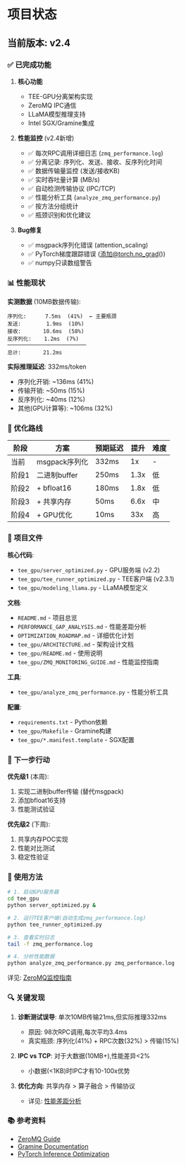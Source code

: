 # 项目状态

## 当前版本: v2.4

### ✅ 已完成功能

1. **核心功能**
   - TEE-GPU分离架构实现
   - ZeroMQ IPC通信
   - LLaMA模型推理支持
   - Intel SGX/Gramine集成

2. **性能监控** (v2.4新增)
   - ✅ 每次RPC调用详细日志 (`zmq_performance.log`)
   - ✅ 分离记录: 序列化、发送、接收、反序列化时间
   - ✅ 数据传输量监控 (发送/接收KB)
   - ✅ 实时吞吐量计算 (MB/s)
   - ✅ 自动检测传输协议 (IPC/TCP)
   - ✅ 性能分析工具 (`analyze_zmq_performance.py`)
   - ✅ 按方法分组统计
   - ✅ 瓶颈识别和优化建议

3. **Bug修复**
   - ✅ msgpack序列化错误 (attention_scaling)
   - ✅ PyTorch梯度跟踪错误 (添加@torch.no_grad())
   - ✅ numpy只读数组警告

### 📊 性能现状

**实测数据** (10MB数据传输):
```
序列化:      7.5ms  (41%)  ← 主要瓶颈
发送:        1.9ms  (10%)
接收:       10.6ms  (58%)
反序列化:    1.2ms  (7%)
─────────────────────────
总计:       21.2ms
```

**实际推理延迟**: 332ms/token
- 序列化开销: ~136ms (41%)
- 传输开销: ~50ms (15%)
- 反序列化: ~40ms (12%)
- 其他(GPU计算等): ~106ms (32%)

### 🎯 优化路线

| 阶段 | 方案 | 预期延迟 | 提升 | 难度 |
|------|------|----------|------|------|
| 当前 | msgpack序列化 | 332ms | 1x | - |
| 阶段1 | 二进制buffer | 250ms | 1.3x | 低 |
| 阶段2 | + bfloat16 | 180ms | 1.8x | 低 |
| 阶段3 | + 共享内存 | 50ms | 6.6x | 中 |
| 阶段4 | + GPU优化 | 10ms | 33x | 高 |

### 📁 项目文件

**核心代码**:
- `tee_gpu/server_optimized.py` - GPU服务端 (v2.2)
- `tee_gpu/tee_runner_optimized.py` - TEE客户端 (v2.3.1)
- `tee_gpu/modeling_llama.py` - LLaMA模型定义

**文档**:
- `README.md` - 项目总览
- `PERFORMANCE_GAP_ANALYSIS.md` - 性能差距分析
- `OPTIMIZATION_ROADMAP.md` - 详细优化计划
- `tee_gpu/ARCHITECTURE.md` - 架构设计文档
- `tee_gpu/README.md` - 使用说明
- `tee_gpu/ZMQ_MONITORING_GUIDE.md` - 性能监控指南

**工具**:
- `tee_gpu/analyze_zmq_performance.py` - 性能分析工具

**配置**:
- `requirements.txt` - Python依赖
- `tee_gpu/Makefile` - Gramine构建
- `tee_gpu/*.manifest.template` - SGX配置

### 🚀 下一步行动

**优先级1** (本周):
1. 实现二进制buffer传输 (替代msgpack)
2. 添加bfloat16支持
3. 性能测试验证

**优先级2** (下周):
1. 共享内存POC实现
2. 性能对比测试
3. 稳定性验证

### 📝 使用方法

```bash
# 1. 启动GPU服务器
cd tee_gpu
python server_optimized.py &

# 2. 运行TEE客户端(自动生成zmq_performance.log)
python tee_runner_optimized.py

# 3. 查看实时日志
tail -f zmq_performance.log

# 4. 分析性能数据
python analyze_zmq_performance.py zmq_performance.log
```

详见: [ZeroMQ监控指南](tee_gpu/ZMQ_MONITORING_GUIDE.md)

### 🔍 关键发现

1. **诊断测试误导**: 单次10MB传输21ms,但实际推理332ms
   - 原因: 98次RPC调用,每次平均3.4ms
   - 真实瓶颈: 序列化(41%) + RPC次数(32%) > 传输(15%)

2. **IPC vs TCP**: 对于大数据(10MB+),性能差异<2%
   - 小数据(<1KB)时IPC才有10-100x优势

3. **优化方向**: 共享内存 > 算子融合 > 传输协议
   - 详见: [性能差距分析](PERFORMANCE_GAP_ANALYSIS.md)

### 📚 参考资料

- [ZeroMQ Guide](https://zguide.zeromq.org/)
- [Gramine Documentation](https://gramine.readthedocs.io/)
- [PyTorch Inference Optimization](https://pytorch.org/tutorials/recipes/recipes/tuning_guide.html)
